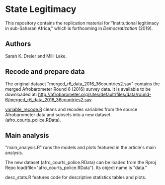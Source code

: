 # State Legitimacy
This repository contains the replication material for "Institutional legitimacy in sub-Saharan Africa," which is forthcoming in *Democratization* (2019). 

## Authors
Sarah K. Dreier and Milli Lake.

## Recode and prepare data

The original dataset "merged_r6_data_2016_36countries2.sav" contains the merged Afrobarometer Round 6 (2016) survey data. It is available to be downloaded at: http://afrobarometer.org/sites/default/files/data/round-6/merged_r6_data_2016_36countries2.sav.

[variable_recode.R](../skdreier/State_legitimacy/source/variable_recode.R) cleans and recodes variables from the source Afrobarometer data and subsets into a new dataset (afro_courts_police.RData).

## Main analysis

"main_analysis.R" runs the models and plots featured in the article's main analysis. 

The new dataset (afro_courts_police.RData) can be loaded from the Rproj Repo load(file="afro_courts_police.RData"). Its object name is "data."

desc_stats.R features code for descriptive statistics tables and plots.


